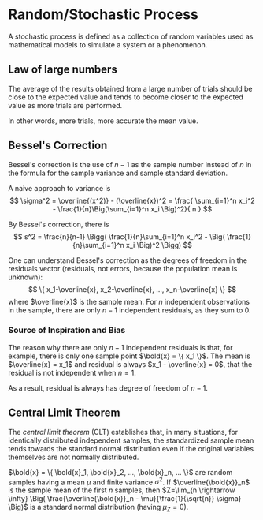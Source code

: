 # Random/Stochastic Process

A stochastic process is defined as a collection of random variables used as mathematical models to simulate a system or a phenomenon.


## Law of large numbers

The average of the results obtained from a large number of trials should be close to the expected value and tends to become closer to the expected value as more trials are performed.

In other words, more trials, more accurate the mean value.

## Bessel's Correction

Bessel's correction is the use of $n − 1$ as the sample number instead of $n$ in the formula for the sample variance and sample standard deviation.

A naive approach to variance is
$$
\sigma^2 = \overline{(x^2)} - (\overline{x})^2 =
\frac{
    \sum_{i=1}^n x_i^2 - \frac{1}{n}\Big(\sum_{i=1}^n x_i \Big)^2}{ n }
$$

By Bessel's correction, there is
$$
s^2 = \frac{n}{n-1} \Bigg( \frac{1}{n}\sum_{i=1}^n x_i^2 - \Big( \frac{1}{n}\sum_{i=1}^n x_i \Big)^2 \Bigg)
$$

One can understand Bessel's correction as the degrees of freedom in the residuals vector (residuals, not errors, because the population mean is unknown):
$$
\{ x_1-\overline{x}, x_2-\overline{x}, ..., x_n-\overline{x} \}
$$
where $\overline{x}$ is the sample mean.
For $n$ independent observations in the sample, there are only $n − 1$ independent residuals, as they sum to $0$. 

### Source of Inspiration and Bias

The reason why there are only $n − 1$ independent residuals is that, for example, there is only one sample point $\bold{x} = \{ x_1 \}$.
The mean is $\overline{x} = x_1$ and residual is always $x_1 - \overline{x} = 0$, that the residual is not independent when $n=1$.

As a result, residual is always has degree of freedom of $n-1$.

## Central Limit Theorem

The *central limit theorem* (CLT) establishes that, in many situations, for identically distributed independent samples, the standardized sample mean tends towards the standard normal distribution even if the original variables themselves are not normally distributed.

$\bold{x} = \{ \bold{x}_1, \bold{x}_2, ..., \bold{x}_n, ... \}$ are random samples having a mean $\mu$ and finite variance $\sigma^2$.
If $\overline{\bold{x}}_n$ is the sample mean of the first $n$ samples, then $Z=\lim_{n \rightarrow \infty} \Big( \frac{\overline{\bold{x}}_n - \mu}{\frac{1}{\sqrt{n}} \sigma} \Big)$ is a standard normal distribution (having $\mu_{Z}=0$).